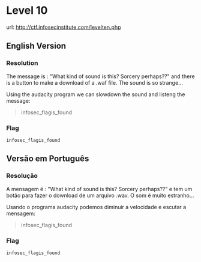 # Level 10

url: http://ctf.infosecinstitute.com/levelten.php

## English Version 

### Resolution

The message is : "What kind of sound is this? Sorcery perhaps??" and there is a button to make a download of a .waf file. The sound is so strange...

Using the audacity program we can slowdown the sound and listeng the message:

> infosec_flagis_found

### Flag

```
infosec_flagis_found
```

## Versão em Português

### Resolução

A mensagem é : "What kind of sound is this? Sorcery perhaps??" e tem um botão para fazer o download de um arquivo .wav. O som é muito estranho...

Usando o programa audacity podemos diminuir a velocidade e escutar a mensagem:

> infosec_flagis_found

### Flag

```
infosec_flagis_found
```